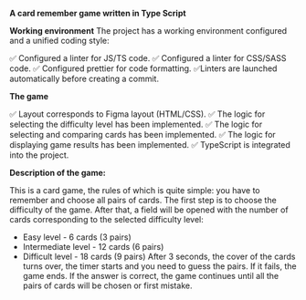 **A card remember game written in Type Script**

**Working environment**
The project has a working environment configured and a unified coding style:
 
✅ Configured a linter for JS/TS code.
✅ Configured a linter for CSS/SASS code.
✅ Configured prettier for code formatting.
✅Linters are launched automatically before creating a commit.

**The game**

✅ Layout corresponds to Figma layout (HTML/CSS).
✅ The logic for selecting the difficulty level has been implemented.
✅ The logic for selecting and comparing cards has been implemented.
✅ The logic for displaying game results has been implemented.
✅ TypeScript is integrated into the project.

**Description of the game:**

This is a card game, the rules of which is quite simple: you have to remember and choose all pairs of cards.
The first step is to choose the difficulty of the game. After that, a field will be opened with the number of cards corresponding to the selected difficulty level:
- Easy level - 6 cards (3 pairs)
- Intermediate level - 12 cards (6 pairs)
- Difficult level - 18 cards (9 pairs)
After 3 seconds, the cover of the cards turns over, the timer starts and you need to guess the pairs. 
If it fails, the game ends. If the answer is correct, the game continues until all the pairs of cards will be chosen or first mistake.
